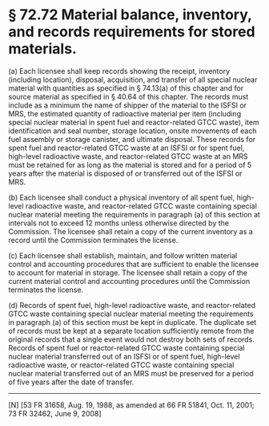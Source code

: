 # § 72.72   Material balance, inventory, and records requirements for stored materials.

(a) Each licensee shall keep records showing the receipt, inventory (including location), disposal, acquisition, and transfer of all special nuclear material with quantities as specified in § 74.13(a) of this chapter and for source material as specified in § 40.64 of this chapter. The records must include as a minimum the name of shipper of the material to the ISFSI or MRS, the estimated quantity of radioactive material per item (including special nuclear material in spent fuel and reactor-related GTCC waste), item identification and seal number, storage location, onsite movements of each fuel assembly or storage canister, and ultimate disposal. These records for spent fuel and reactor-related GTCC waste at an ISFSI or for spent fuel, high-level radioactive waste, and reactor-related GTCC waste at an MRS must be retained for as long as the material is stored and for a period of 5 years after the material is disposed of or transferred out of the ISFSI or MRS.


(b) Each licensee shall conduct a physical inventory of all spent fuel, high-level radioactive waste, and reactor-related GTCC waste containing special nuclear material meeting the requirements in paragraph (a) of this section at intervals not to exceed 12 months unless otherwise directed by the Commission. The licensee shall retain a copy of the current inventory as a record until the Commission terminates the license.


(c) Each licensee shall establish, maintain, and follow written material control and accounting procedures that are sufficient to enable the licensee to account for material in storage. The licensee shall retain a copy of the current material control and accounting procedures until the Commission terminates the license.


(d) Records of spent fuel, high-level radioactive waste, and reactor-related GTCC waste containing special nuclear material meeting the requirements in paragraph (a) of this section must be kept in duplicate. The duplicate set of records must be kept at a separate location sufficiently remote from the original records that a single event would not destroy both sets of records. Records of spent fuel or reactor-related GTCC waste containing special nuclear material transferred out of an ISFSI or of spent fuel, high-level radioactive waste, or reactor-related GTCC waste containing special nuclear material transferred out of an MRS must be preserved for a period of five years after the date of transfer.



---

[N] [53 FR 31658, Aug. 19, 1988, as amended at 66 FR 51841, Oct. 11, 2001; 73 FR 32462, June 9, 2008]




